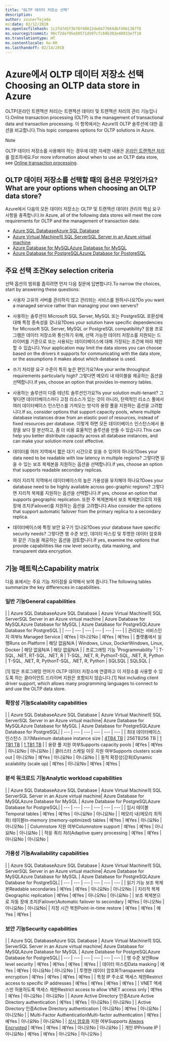 ```yaml
---
title: "OLTP 데이터 저장소 선택"
description: 
author: zoinerTejada
ms:date: 02/12/2018
ms.openlocfilehash: 1c27d7d5f3b78f40822de6b77664dbf49b1367f6
ms.sourcegitcommit: 90cf2de795e50571d597cfcb9b302e48933e7f18
ms.translationtype: HT
ms.contentlocale: ko-KR
ms.lasthandoff: 02/14/2018
---
```

# <a name="choosing-an-oltp-data-store-in-azure"></a><span data-ttu-id="47330-102">Azure에서 OLTP 데이터 저장소 선택</span><span class="sxs-lookup"><span data-stu-id="47330-102">Choosing an OLTP data store in Azure</span></span>

<span data-ttu-id="47330-103">OLTP(온라인 트랜잭션 처리)는 트랜잭션 데이터 및 트랜잭션 처리의 관리 기능입니다.</span><span class="sxs-lookup"><span data-stu-id="47330-103">Online transaction processing (OLTP) is the management of transactional data and transaction processing.</span></span> <span data-ttu-id="47330-104">이 항목에서는 Azure의 OLTP 솔루션에 대한 옵션을 비교합니다.</span><span class="sxs-lookup"><span data-stu-id="47330-104">This topic compares options for OLTP solutions in Azure.</span></span>

> [!NOTE]
> <span data-ttu-id="47330-105">OLTP 데이터 저장소를 사용해야 하는 경우에 대한 자세한 내용은 [온라인 트랜잭션 처리](../scenarios/online-analytical-processing.md)를 참조하세요.</span><span class="sxs-lookup"><span data-stu-id="47330-105">For more information about when to use an OLTP data store, see [Online transaction processing](../scenarios/online-analytical-processing.md).</span></span>

## <a name="what-are-your-options-when-choosing-an-oltp-data-store"></a><span data-ttu-id="47330-106">OLTP 데이터 저장소를 선택할 때의 옵션은 무엇인가요?</span><span class="sxs-lookup"><span data-stu-id="47330-106">What are your options when choosing an OLTP data store?</span></span>

<span data-ttu-id="47330-107">Azure에서 다음의 모든 데이터 저장소는 OLTP 및 트랜잭션 데이터 관리의 핵심 요구 사항을 충족합니다.</span><span class="sxs-lookup"><span data-stu-id="47330-107">In Azure, all of the following data stores will meet the core requirements for OLTP and the management of transaction data:</span></span>

- [<span data-ttu-id="47330-108">Azure SQL Database</span><span class="sxs-lookup"><span data-stu-id="47330-108">Azure SQL Database</span></span>](/azure/sql-database/)
- [<span data-ttu-id="47330-109">Azure Virtual Machine의 SQL Server</span><span class="sxs-lookup"><span data-stu-id="47330-109">SQL Server in an Azure virtual machine</span></span>](/azure/virtual-machines/windows/sql/virtual-machines-windows-sql-server-iaas-overview?toc=%2Fazure%2Fvirtual-machines%2Fwindows%2Ftoc.json)
- [<span data-ttu-id="47330-110">Azure Database for MySQL</span><span class="sxs-lookup"><span data-stu-id="47330-110">Azure Database for MySQL</span></span>](/azure/mysql/)
- [<span data-ttu-id="47330-111">Azure Database for PostgreSQL</span><span class="sxs-lookup"><span data-stu-id="47330-111">Azure Database for PostgreSQL</span></span>](/azure/postgresql/)

## <a name="key-selection-criteria"></a><span data-ttu-id="47330-112">주요 선택 조건</span><span class="sxs-lookup"><span data-stu-id="47330-112">Key selection criteria</span></span>

<span data-ttu-id="47330-113">선택 옵션의 범위를 좁히려면 먼저 다음 질문에 답변합니다.</span><span class="sxs-lookup"><span data-stu-id="47330-113">To narrow the choices, start by answering these questions:</span></span>

- <span data-ttu-id="47330-114">사용자 고유의 서버를 관리하지 않고 관리되는 서비스를 원하시나요?</span><span class="sxs-lookup"><span data-stu-id="47330-114">Do you want a managed service rather than managing your own servers?</span></span>

- <span data-ttu-id="47330-115">사용하는 솔루션이 Microsoft SQL Server, MySQL 또는 PostgreSQL 호환성에 대해 특정 종속성을 갖나요?</span><span class="sxs-lookup"><span data-stu-id="47330-115">Does your solution have specific dependencies for Microsoft SQL Server, MySQL or PostgreSQL compatibility?</span></span> <span data-ttu-id="47330-116">응용 프로그램은 데이터 저장소와 통신하기 위해, 선택 가능한 데이터 저장소를 지원되는 드라이버를 기준으로 또는 사용되는 데이터베이스에 대해 가정되는 조건에 따라 제한할 수 있습니다.</span><span class="sxs-lookup"><span data-stu-id="47330-116">Your application may limit the data stores you can choose based on the drivers it supports for communicating with the data store, or the assumptions it makes about which database is used.</span></span>

- <span data-ttu-id="47330-117">쓰기 처리량 요구 수준이 특히 높은 편인가요?</span><span class="sxs-lookup"><span data-stu-id="47330-117">Are your write throughput requirements particularly high?</span></span> <span data-ttu-id="47330-118">그렇다면 메모리 내 테이블을 제공하는 옵션을 선택합니다.</span><span class="sxs-lookup"><span data-stu-id="47330-118">If yes, choose an option that provides in-memory tables.</span></span> 

- <span data-ttu-id="47330-119">사용하는 솔루션이 다중 테넌트 솔루션인가요?</span><span class="sxs-lookup"><span data-stu-id="47330-119">Is your solution multi-tenant?</span></span> <span data-ttu-id="47330-120">그렇다면 데이터베이스마다 고정 리소스가 있는 것이 아니라, 탄력적인 리소스 풀에서 여러 데이터베이스 인스턴스를 가져오는 방식의 용량 풀을 지원하는 옵션을 고려합니다.</span><span class="sxs-lookup"><span data-stu-id="47330-120">If so, consider options that support capacity pools, where multiple database instances draw from an elastic pool of resources, instead of fixed resources per database.</span></span> <span data-ttu-id="47330-121">이렇게 하면 모든 데이터베이스 인스턴스에서 용량을 보다 잘 분산하고, 좀 더 비용 효율적인 솔루션을 만들 수 있습니다.</span><span class="sxs-lookup"><span data-stu-id="47330-121">This can help you better distribute capacity across all database instances, and can make your solution more cost effective.</span></span>

- <span data-ttu-id="47330-122">데이터를 여러 지역에서 짧은 대기 시간으로 읽을 수 있어야 하나요?</span><span class="sxs-lookup"><span data-stu-id="47330-122">Does your data need to be readable with low latency in multiple regions?</span></span> <span data-ttu-id="47330-123">그렇다면 읽을 수 있는 보조 복제본을 지원하는 옵션을 선택합니다.</span><span class="sxs-lookup"><span data-stu-id="47330-123">If yes, choose an option that supports readable secondary replicas.</span></span>

- <span data-ttu-id="47330-124">여러 지리적 지역에서 데이터베이스의 높은 가용성을 유지해야 하나요?</span><span class="sxs-lookup"><span data-stu-id="47330-124">Does your database need to be highly available across geo-graphic regions?</span></span> <span data-ttu-id="47330-125">그렇다면 지리적 복제를 지원하는 옵션을 선택합니다.</span><span class="sxs-lookup"><span data-stu-id="47330-125">If yes, choose an option that supports geographic replication.</span></span> <span data-ttu-id="47330-126">또한 주 복제본에서 보조 복제본으로의 자동 장애 조치(Failover)를 지원하는 옵션을 고려합니다.</span><span class="sxs-lookup"><span data-stu-id="47330-126">Also consider the options that support automatic failover from the primary replica to a secondary replica.</span></span>

- <span data-ttu-id="47330-127">데이터베이스에 특정 보안 요구가 있나요?</span><span class="sxs-lookup"><span data-stu-id="47330-127">Does your database have specific security needs?</span></span> <span data-ttu-id="47330-128">그렇다면 행 수준 보안, 데이터 마스킹 및 투명한 데이터 암호화와 같은 기능을 제공하는 옵션을 검토합니다.</span><span class="sxs-lookup"><span data-stu-id="47330-128">If yes, examine the options that provide capabilities like row level security, data masking, and transparent data encryption.</span></span>

## <a name="capability-matrix"></a><span data-ttu-id="47330-129">기능 매트릭스</span><span class="sxs-lookup"><span data-stu-id="47330-129">Capability matrix</span></span>

<span data-ttu-id="47330-130">다음 표에서는 주요 기능 차이점을 요약해서 보여 줍니다.</span><span class="sxs-lookup"><span data-stu-id="47330-130">The following tables summarize the key differences in capabilities.</span></span>

### <a name="general-capabilities"></a><span data-ttu-id="47330-131">일반 기능</span><span class="sxs-lookup"><span data-stu-id="47330-131">General capabilities</span></span> 
| | <span data-ttu-id="47330-132">Azure SQL Database</span><span class="sxs-lookup"><span data-stu-id="47330-132">Azure SQL Database</span></span> | <span data-ttu-id="47330-133">Azure Virtual Machine의 SQL Server</span><span class="sxs-lookup"><span data-stu-id="47330-133">SQL Server in an Azure virtual machine</span></span> | <span data-ttu-id="47330-134">Azure Database for MySQL</span><span class="sxs-lookup"><span data-stu-id="47330-134">Azure Database for MySQL</span></span> | <span data-ttu-id="47330-135">Azure Database for PostgreSQL</span><span class="sxs-lookup"><span data-stu-id="47330-135">Azure Database for PostgreSQL</span></span> |
| --- | --- | --- | --- | --- | --- |
| <span data-ttu-id="47330-136">관리되는 서비스인지 여부</span><span class="sxs-lookup"><span data-stu-id="47330-136">Is Managed Service</span></span> | <span data-ttu-id="47330-137">예</span><span class="sxs-lookup"><span data-stu-id="47330-137">Yes</span></span> | <span data-ttu-id="47330-138">아니오</span><span class="sxs-lookup"><span data-stu-id="47330-138">No</span></span> | <span data-ttu-id="47330-139">예</span><span class="sxs-lookup"><span data-stu-id="47330-139">Yes</span></span> | <span data-ttu-id="47330-140">예</span><span class="sxs-lookup"><span data-stu-id="47330-140">Yes</span></span> |
| <span data-ttu-id="47330-141">플랫폼에서 실행</span><span class="sxs-lookup"><span data-stu-id="47330-141">Runs on Platform</span></span> | <span data-ttu-id="47330-142">해당 없음</span><span class="sxs-lookup"><span data-stu-id="47330-142">N/A</span></span> | <span data-ttu-id="47330-143">Windows, Linux, Docker</span><span class="sxs-lookup"><span data-stu-id="47330-143">Windows, Linux, Docker</span></span> | <span data-ttu-id="47330-144">해당 없음</span><span class="sxs-lookup"><span data-stu-id="47330-144">N/A</span></span> | <span data-ttu-id="47330-145">해당 없음</span><span class="sxs-lookup"><span data-stu-id="47330-145">N/A</span></span> |
| <span data-ttu-id="47330-146">프로그래밍 기능 <sup>1</sup></span><span class="sxs-lookup"><span data-stu-id="47330-146">Programmability <sup>1</sup></span></span> | <span data-ttu-id="47330-147">T-SQL, .NET, R</span><span class="sxs-lookup"><span data-stu-id="47330-147">T-SQL, .NET, R</span></span> | <span data-ttu-id="47330-148">T-SQL, .NET, R, Python</span><span class="sxs-lookup"><span data-stu-id="47330-148">T-SQL, .NET, R, Python</span></span> | <span data-ttu-id="47330-149">T-SQL, .NET, R, Python</span><span class="sxs-lookup"><span data-stu-id="47330-149">T-SQL, .NET, R, Python</span></span> | <span data-ttu-id="47330-150">SQL</span><span class="sxs-lookup"><span data-stu-id="47330-150">SQL</span></span> | <span data-ttu-id="47330-151">SQL</span><span class="sxs-lookup"><span data-stu-id="47330-151">SQL</span></span> |

<span data-ttu-id="47330-152">[1] 많은 프로그래밍 언어가 OLTP 데이터 저장소에 연결하고 이 저장소를 사용할 수 있도록 하는 클라이언트 드라이버 지원은 포함되지 않습니다.</span><span class="sxs-lookup"><span data-stu-id="47330-152">[1] Not including client driver support, which allows many programming languages to connect to and use the OLTP data store.</span></span>

### <a name="scalability-capabilities"></a><span data-ttu-id="47330-153">확장성 기능</span><span class="sxs-lookup"><span data-stu-id="47330-153">Scalability capabilities</span></span>
| | <span data-ttu-id="47330-154">Azure SQL Database</span><span class="sxs-lookup"><span data-stu-id="47330-154">Azure SQL Database</span></span> | <span data-ttu-id="47330-155">Azure Virtual Machine의 SQL Server</span><span class="sxs-lookup"><span data-stu-id="47330-155">SQL Server in an Azure virtual machine</span></span>| <span data-ttu-id="47330-156">Azure Database for MySQL</span><span class="sxs-lookup"><span data-stu-id="47330-156">Azure Database for MySQL</span></span> | <span data-ttu-id="47330-157">Azure Database for PostgreSQL</span><span class="sxs-lookup"><span data-stu-id="47330-157">Azure Database for PostgreSQL</span></span>|
| --- | --- | --- | --- | --- | --- |
| <span data-ttu-id="47330-158">최대 데이터베이스 인스턴스 크기</span><span class="sxs-lookup"><span data-stu-id="47330-158">Maximum database instance size</span></span> | [<span data-ttu-id="47330-159">4TB</span><span class="sxs-lookup"><span data-stu-id="47330-159">4 TB</span></span>](/azure/sql-database/sql-database-resource-limits) | <span data-ttu-id="47330-160">256TB</span><span class="sxs-lookup"><span data-stu-id="47330-160">256 TB</span></span> | [<span data-ttu-id="47330-161">1 TB</span><span class="sxs-lookup"><span data-stu-id="47330-161">1 TB</span></span>](/azure/mysql/concepts-limits) | [<span data-ttu-id="47330-162">1 TB</span><span class="sxs-lookup"><span data-stu-id="47330-162">1 TB</span></span>](/azure/postgresql/concepts-limits) |
| <span data-ttu-id="47330-163">용량 풀 지원 여부</span><span class="sxs-lookup"><span data-stu-id="47330-163">Supports capacity pools</span></span>  | <span data-ttu-id="47330-164">예</span><span class="sxs-lookup"><span data-stu-id="47330-164">Yes</span></span> | <span data-ttu-id="47330-165">예</span><span class="sxs-lookup"><span data-stu-id="47330-165">Yes</span></span> | <span data-ttu-id="47330-166">아니요</span><span class="sxs-lookup"><span data-stu-id="47330-166">No</span></span> | <span data-ttu-id="47330-167">아니요</span><span class="sxs-lookup"><span data-stu-id="47330-167">No</span></span> |
| <span data-ttu-id="47330-168">클러스터 스케일 아웃 지원 여부</span><span class="sxs-lookup"><span data-stu-id="47330-168">Supports clusters scale out</span></span>  | <span data-ttu-id="47330-169">아니오</span><span class="sxs-lookup"><span data-stu-id="47330-169">No</span></span> | <span data-ttu-id="47330-170">예</span><span class="sxs-lookup"><span data-stu-id="47330-170">Yes</span></span> | <span data-ttu-id="47330-171">아니요</span><span class="sxs-lookup"><span data-stu-id="47330-171">No</span></span> | <span data-ttu-id="47330-172">아니요</span><span class="sxs-lookup"><span data-stu-id="47330-172">No</span></span> |
| <span data-ttu-id="47330-173">동적 확장성(강화)</span><span class="sxs-lookup"><span data-stu-id="47330-173">Dynamic scalability (scale up)</span></span>  | <span data-ttu-id="47330-174">예</span><span class="sxs-lookup"><span data-stu-id="47330-174">Yes</span></span> | <span data-ttu-id="47330-175">아니요</span><span class="sxs-lookup"><span data-stu-id="47330-175">No</span></span> | <span data-ttu-id="47330-176">예</span><span class="sxs-lookup"><span data-stu-id="47330-176">Yes</span></span> | <span data-ttu-id="47330-177">예</span><span class="sxs-lookup"><span data-stu-id="47330-177">Yes</span></span> |

### <a name="analytic-workload-capabilities"></a><span data-ttu-id="47330-178">분석 워크로드 기능</span><span class="sxs-lookup"><span data-stu-id="47330-178">Analytic workload capabilities</span></span>
| | <span data-ttu-id="47330-179">Azure SQL Database</span><span class="sxs-lookup"><span data-stu-id="47330-179">Azure SQL Database</span></span> | <span data-ttu-id="47330-180">Azure Virtual Machine의 SQL Server</span><span class="sxs-lookup"><span data-stu-id="47330-180">SQL Server in an Azure virtual machine</span></span>| <span data-ttu-id="47330-181">Azure Database for MySQL</span><span class="sxs-lookup"><span data-stu-id="47330-181">Azure Database for MySQL</span></span> | <span data-ttu-id="47330-182">Azure Database for PostgreSQL</span><span class="sxs-lookup"><span data-stu-id="47330-182">Azure Database for PostgreSQL</span></span>|
| --- | --- | --- | --- | --- | --- | 
| <span data-ttu-id="47330-183">임시 테이블</span><span class="sxs-lookup"><span data-stu-id="47330-183">Temporal tables</span></span> | <span data-ttu-id="47330-184">예</span><span class="sxs-lookup"><span data-stu-id="47330-184">Yes</span></span> | <span data-ttu-id="47330-185">예</span><span class="sxs-lookup"><span data-stu-id="47330-185">Yes</span></span> | <span data-ttu-id="47330-186">아니요</span><span class="sxs-lookup"><span data-stu-id="47330-186">No</span></span> | <span data-ttu-id="47330-187">아니요</span><span class="sxs-lookup"><span data-stu-id="47330-187">No</span></span> |
| <span data-ttu-id="47330-188">메모리 내(메모리 최적화) 테이블</span><span class="sxs-lookup"><span data-stu-id="47330-188">In-memory (memory-optimized) tables</span></span> | <span data-ttu-id="47330-189">예</span><span class="sxs-lookup"><span data-stu-id="47330-189">Yes</span></span> | <span data-ttu-id="47330-190">예</span><span class="sxs-lookup"><span data-stu-id="47330-190">Yes</span></span> | <span data-ttu-id="47330-191">아니요</span><span class="sxs-lookup"><span data-stu-id="47330-191">No</span></span> | <span data-ttu-id="47330-192">아니오</span><span class="sxs-lookup"><span data-stu-id="47330-192">No</span></span> |
| <span data-ttu-id="47330-193">Columnstore 지원 여부</span><span class="sxs-lookup"><span data-stu-id="47330-193">Columnstore support</span></span> | <span data-ttu-id="47330-194">예</span><span class="sxs-lookup"><span data-stu-id="47330-194">Yes</span></span> | <span data-ttu-id="47330-195">예</span><span class="sxs-lookup"><span data-stu-id="47330-195">Yes</span></span> | <span data-ttu-id="47330-196">아니요</span><span class="sxs-lookup"><span data-stu-id="47330-196">No</span></span> | <span data-ttu-id="47330-197">아니요</span><span class="sxs-lookup"><span data-stu-id="47330-197">No</span></span> |
| <span data-ttu-id="47330-198">적응 쿼리 처리</span><span class="sxs-lookup"><span data-stu-id="47330-198">Adaptive query processing</span></span> | <span data-ttu-id="47330-199">예</span><span class="sxs-lookup"><span data-stu-id="47330-199">Yes</span></span> | <span data-ttu-id="47330-200">예</span><span class="sxs-lookup"><span data-stu-id="47330-200">Yes</span></span> | <span data-ttu-id="47330-201">아니요</span><span class="sxs-lookup"><span data-stu-id="47330-201">No</span></span> | <span data-ttu-id="47330-202">아니요</span><span class="sxs-lookup"><span data-stu-id="47330-202">No</span></span> |

### <a name="availability-capabilities"></a><span data-ttu-id="47330-203">가용성 기능</span><span class="sxs-lookup"><span data-stu-id="47330-203">Availability capabilities</span></span>
| | <span data-ttu-id="47330-204">Azure SQL Database</span><span class="sxs-lookup"><span data-stu-id="47330-204">Azure SQL Database</span></span> | <span data-ttu-id="47330-205">Azure Virtual Machine의 SQL Server</span><span class="sxs-lookup"><span data-stu-id="47330-205">SQL Server in an Azure virtual machine</span></span>| <span data-ttu-id="47330-206">Azure Database for MySQL</span><span class="sxs-lookup"><span data-stu-id="47330-206">Azure Database for MySQL</span></span> | <span data-ttu-id="47330-207">Azure Database for PostgreSQL</span><span class="sxs-lookup"><span data-stu-id="47330-207">Azure Database for PostgreSQL</span></span>|
| --- | --- | --- | --- | --- | --- | 
| <span data-ttu-id="47330-208">읽기 가능 보조 복제본</span><span class="sxs-lookup"><span data-stu-id="47330-208">Readable secondaries</span></span> | <span data-ttu-id="47330-209">예</span><span class="sxs-lookup"><span data-stu-id="47330-209">Yes</span></span> | <span data-ttu-id="47330-210">예</span><span class="sxs-lookup"><span data-stu-id="47330-210">Yes</span></span> | <span data-ttu-id="47330-211">아니요</span><span class="sxs-lookup"><span data-stu-id="47330-211">No</span></span> | <span data-ttu-id="47330-212">아니오</span><span class="sxs-lookup"><span data-stu-id="47330-212">No</span></span> | 
| <span data-ttu-id="47330-213">지리적 복제</span><span class="sxs-lookup"><span data-stu-id="47330-213">Geographic replication</span></span> | <span data-ttu-id="47330-214">예</span><span class="sxs-lookup"><span data-stu-id="47330-214">Yes</span></span> | <span data-ttu-id="47330-215">예</span><span class="sxs-lookup"><span data-stu-id="47330-215">Yes</span></span> | <span data-ttu-id="47330-216">아니오</span><span class="sxs-lookup"><span data-stu-id="47330-216">No</span></span> | <span data-ttu-id="47330-217">아니요</span><span class="sxs-lookup"><span data-stu-id="47330-217">No</span></span> | 
| <span data-ttu-id="47330-218">보조 복제본으로 자동 장애 조치(Failover)</span><span class="sxs-lookup"><span data-stu-id="47330-218">Automatic failover to secondary</span></span> | <span data-ttu-id="47330-219">예</span><span class="sxs-lookup"><span data-stu-id="47330-219">Yes</span></span> | <span data-ttu-id="47330-220">아니오</span><span class="sxs-lookup"><span data-stu-id="47330-220">No</span></span> | <span data-ttu-id="47330-221">아니요</span><span class="sxs-lookup"><span data-stu-id="47330-221">No</span></span> | <span data-ttu-id="47330-222">아니요</span><span class="sxs-lookup"><span data-stu-id="47330-222">No</span></span>|
| <span data-ttu-id="47330-223">지정 시간 복원</span><span class="sxs-lookup"><span data-stu-id="47330-223">Point-in-time restore</span></span> | <span data-ttu-id="47330-224">예</span><span class="sxs-lookup"><span data-stu-id="47330-224">Yes</span></span> | <span data-ttu-id="47330-225">예</span><span class="sxs-lookup"><span data-stu-id="47330-225">Yes</span></span> | <span data-ttu-id="47330-226">예</span><span class="sxs-lookup"><span data-stu-id="47330-226">Yes</span></span> | <span data-ttu-id="47330-227">예</span><span class="sxs-lookup"><span data-stu-id="47330-227">Yes</span></span> |

### <a name="security-capabilities"></a><span data-ttu-id="47330-228">보안 기능</span><span class="sxs-lookup"><span data-stu-id="47330-228">Security capabilities</span></span>
| | <span data-ttu-id="47330-229">Azure SQL Database</span><span class="sxs-lookup"><span data-stu-id="47330-229">Azure SQL Database</span></span> | <span data-ttu-id="47330-230">Azure Virtual Machine의 SQL Server</span><span class="sxs-lookup"><span data-stu-id="47330-230">SQL Server in an Azure virtual machine</span></span>| <span data-ttu-id="47330-231">Azure Database for MySQL</span><span class="sxs-lookup"><span data-stu-id="47330-231">Azure Database for MySQL</span></span> | <span data-ttu-id="47330-232">Azure Database for PostgreSQL</span><span class="sxs-lookup"><span data-stu-id="47330-232">Azure Database for PostgreSQL</span></span>|
| --- | --- | --- | --- | --- | --- | 
| <span data-ttu-id="47330-233">행 수준 보안</span><span class="sxs-lookup"><span data-stu-id="47330-233">Row level security</span></span> | <span data-ttu-id="47330-234">예</span><span class="sxs-lookup"><span data-stu-id="47330-234">Yes</span></span> | <span data-ttu-id="47330-235">예</span><span class="sxs-lookup"><span data-stu-id="47330-235">Yes</span></span> | <span data-ttu-id="47330-236">예</span><span class="sxs-lookup"><span data-stu-id="47330-236">Yes</span></span> | <span data-ttu-id="47330-237">예</span><span class="sxs-lookup"><span data-stu-id="47330-237">Yes</span></span> |
| <span data-ttu-id="47330-238">데이터 마스킹</span><span class="sxs-lookup"><span data-stu-id="47330-238">Data masking</span></span> | <span data-ttu-id="47330-239">예</span><span class="sxs-lookup"><span data-stu-id="47330-239">Yes</span></span> | <span data-ttu-id="47330-240">예</span><span class="sxs-lookup"><span data-stu-id="47330-240">Yes</span></span> | <span data-ttu-id="47330-241">아니요</span><span class="sxs-lookup"><span data-stu-id="47330-241">No</span></span> | <span data-ttu-id="47330-242">아니오</span><span class="sxs-lookup"><span data-stu-id="47330-242">No</span></span> |
| <span data-ttu-id="47330-243">투명한 데이터 암호화</span><span class="sxs-lookup"><span data-stu-id="47330-243">Transparent data encryption</span></span> | <span data-ttu-id="47330-244">예</span><span class="sxs-lookup"><span data-stu-id="47330-244">Yes</span></span> | <span data-ttu-id="47330-245">예</span><span class="sxs-lookup"><span data-stu-id="47330-245">Yes</span></span> | <span data-ttu-id="47330-246">예</span><span class="sxs-lookup"><span data-stu-id="47330-246">Yes</span></span> | <span data-ttu-id="47330-247">예</span><span class="sxs-lookup"><span data-stu-id="47330-247">Yes</span></span> |
| <span data-ttu-id="47330-248">특정 IP 주소로 액세스 제한</span><span class="sxs-lookup"><span data-stu-id="47330-248">Restrict access to specific IP addresses</span></span> | <span data-ttu-id="47330-249">예</span><span class="sxs-lookup"><span data-stu-id="47330-249">Yes</span></span> | <span data-ttu-id="47330-250">예</span><span class="sxs-lookup"><span data-stu-id="47330-250">Yes</span></span> | <span data-ttu-id="47330-251">예</span><span class="sxs-lookup"><span data-stu-id="47330-251">Yes</span></span> | <span data-ttu-id="47330-252">예</span><span class="sxs-lookup"><span data-stu-id="47330-252">Yes</span></span> |
| <span data-ttu-id="47330-253">VNET 액세스만 허용하도록 액세스 제한</span><span class="sxs-lookup"><span data-stu-id="47330-253">Restrict access to allow VNET access only</span></span> | <span data-ttu-id="47330-254">예</span><span class="sxs-lookup"><span data-stu-id="47330-254">Yes</span></span> | <span data-ttu-id="47330-255">예</span><span class="sxs-lookup"><span data-stu-id="47330-255">Yes</span></span> | <span data-ttu-id="47330-256">아니요</span><span class="sxs-lookup"><span data-stu-id="47330-256">No</span></span> | <span data-ttu-id="47330-257">아니요</span><span class="sxs-lookup"><span data-stu-id="47330-257">No</span></span> |
| <span data-ttu-id="47330-258">Azure Active Directory 인증</span><span class="sxs-lookup"><span data-stu-id="47330-258">Azure Active Directory authentication</span></span> | <span data-ttu-id="47330-259">예</span><span class="sxs-lookup"><span data-stu-id="47330-259">Yes</span></span> | <span data-ttu-id="47330-260">예</span><span class="sxs-lookup"><span data-stu-id="47330-260">Yes</span></span> | <span data-ttu-id="47330-261">아니요</span><span class="sxs-lookup"><span data-stu-id="47330-261">No</span></span> | <span data-ttu-id="47330-262">아니요</span><span class="sxs-lookup"><span data-stu-id="47330-262">No</span></span> |
| <span data-ttu-id="47330-263">Active Directory 인증</span><span class="sxs-lookup"><span data-stu-id="47330-263">Active Directory authentication</span></span> | <span data-ttu-id="47330-264">아니요</span><span class="sxs-lookup"><span data-stu-id="47330-264">No</span></span> | <span data-ttu-id="47330-265">예</span><span class="sxs-lookup"><span data-stu-id="47330-265">Yes</span></span> | <span data-ttu-id="47330-266">아니요</span><span class="sxs-lookup"><span data-stu-id="47330-266">No</span></span> | <span data-ttu-id="47330-267">아니오</span><span class="sxs-lookup"><span data-stu-id="47330-267">No</span></span> |
| <span data-ttu-id="47330-268">Multi-Factor Authentication</span><span class="sxs-lookup"><span data-stu-id="47330-268">Multi-factor authentication</span></span> | <span data-ttu-id="47330-269">예</span><span class="sxs-lookup"><span data-stu-id="47330-269">Yes</span></span> | <span data-ttu-id="47330-270">예</span><span class="sxs-lookup"><span data-stu-id="47330-270">Yes</span></span> | <span data-ttu-id="47330-271">아니요</span><span class="sxs-lookup"><span data-stu-id="47330-271">No</span></span> | <span data-ttu-id="47330-272">아니요</span><span class="sxs-lookup"><span data-stu-id="47330-272">No</span></span> |
| <span data-ttu-id="47330-273">[상시 암호화](/sql/relational-databases/security/encryption/always-encrypted-database-engine) 지원 여부</span><span class="sxs-lookup"><span data-stu-id="47330-273">Supports [Always Encrypted](/sql/relational-databases/security/encryption/always-encrypted-database-engine)</span></span> | <span data-ttu-id="47330-274">예</span><span class="sxs-lookup"><span data-stu-id="47330-274">Yes</span></span> | <span data-ttu-id="47330-275">예</span><span class="sxs-lookup"><span data-stu-id="47330-275">Yes</span></span> | <span data-ttu-id="47330-276">예</span><span class="sxs-lookup"><span data-stu-id="47330-276">Yes</span></span> | <span data-ttu-id="47330-277">아니오</span><span class="sxs-lookup"><span data-stu-id="47330-277">No</span></span> | <span data-ttu-id="47330-278">아니요</span><span class="sxs-lookup"><span data-stu-id="47330-278">No</span></span> |
| <span data-ttu-id="47330-279">개인 IP</span><span class="sxs-lookup"><span data-stu-id="47330-279">Private IP</span></span> | <span data-ttu-id="47330-280">아니요</span><span class="sxs-lookup"><span data-stu-id="47330-280">No</span></span> | <span data-ttu-id="47330-281">예</span><span class="sxs-lookup"><span data-stu-id="47330-281">Yes</span></span> | <span data-ttu-id="47330-282">예</span><span class="sxs-lookup"><span data-stu-id="47330-282">Yes</span></span> | <span data-ttu-id="47330-283">아니오</span><span class="sxs-lookup"><span data-stu-id="47330-283">No</span></span> | <span data-ttu-id="47330-284">아니오</span><span class="sxs-lookup"><span data-stu-id="47330-284">No</span></span> |

